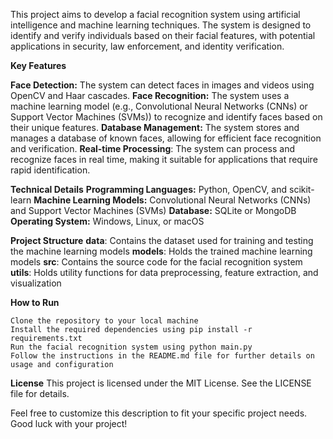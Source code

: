 This project aims to develop a facial recognition system using artificial intelligence and machine learning techniques. The system is designed to identify and verify individuals based on their facial features, with potential applications in security, law enforcement, and identity verification.

**Key Features**
    
   **Face Detection:** The system can detect faces in images and videos using OpenCV and Haar cascades.
    **Face Recognition:** The system uses a machine learning model (e.g., Convolutional Neural Networks (CNNs) or Support Vector Machines (SVMs)) to recognize and identify faces based on their unique features.
   **Database Management:** The system stores and manages a database of known faces, allowing for efficient face recognition and verification.
   **Real-time Processing**: The system can process and recognize faces in real time, making it suitable for applications that require rapid identification.

**Technical Details**
    **Programming Languages:** Python, OpenCV, and scikit-learn
    **Machine Learning Models:** Convolutional Neural Networks (CNNs) and Support Vector Machines (SVMs)
   **Database:** SQLite or MongoDB
    **Operating System:** Windows, Linux, or macOS

**Project Structure**
    **data**: Contains the dataset used for training and testing the machine learning models
    **models**: Holds the trained machine learning models
    **src**: Contains the source code for the facial recognition system
    **utils**: Holds utility functions for data preprocessing, feature extraction, and visualization

**How to Run**

    Clone the repository to your local machine
    Install the required dependencies using pip install -r requirements.txt
    Run the facial recognition system using python main.py
    Follow the instructions in the README.md file for further details on usage and configuration

**License**
This project is licensed under the MIT License. See the LICENSE file for details.

Feel free to customize this description to fit your specific project needs. Good luck with your project!
